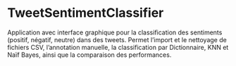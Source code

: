 # TweetSentimentClassifier
Application avec interface graphique pour la classification des sentiments (positif, négatif, neutre) dans des tweets. Permet l’import et le nettoyage de fichiers CSV, l’annotation manuelle, la classification par Dictionnaire, KNN et Naïf Bayes, ainsi que la comparaison des performances.
